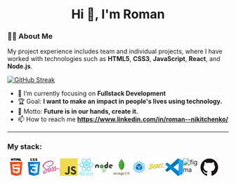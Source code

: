 <h1 align="center">Hi 👋, I'm Roman</h1>
<h3>👨‍💻 About Me</h3>

My project experience includes team and individual projects, where I have worked with technologies such as **HTML5**, **CSS3**, **JavaScript**, **React**, and **Node.js**.

[![GitHub Streak](https://streak-stats.demolab.com?user=RomanNikitchenko&theme=tokyonight&border_radius=15&card_width=1000)](https://git.io/streak-stats)

- 🔭 I’m currently focusing on **Fullstack Development** 
- 🏆 Goal: **I want to make an impact in people's lives using technology.**
- 🌱 Motto: **Future is in our hands, create it.**
- 📫 How to reach me **https://www.linkedin.com/in/roman--nikitchenko/**
___

<h3 align="left">My stack:</h3>

<img align="left" alt="HTML5" width="40px" src="https://raw.githubusercontent.com/github/explore/80688e429a7d4ef2fca1e82350fe8e3517d3494d/topics/html/html.png" />

<img align="left" alt="CSS3" width="40px" src="https://raw.githubusercontent.com/github/explore/80688e429a7d4ef2fca1e82350fe8e3517d3494d/topics/css/css.png" />

<img align="left" alt="Sass" width="40px" src="https://raw.githubusercontent.com/github/explore/80688e429a7d4ef2fca1e82350fe8e3517d3494d/topics/sass/sass.png" />

<img align="left" alt="JavaScript" width="40px" src="https://raw.githubusercontent.com/github/explore/80688e429a7d4ef2fca1e82350fe8e3517d3494d/topics/javascript/javascript.png" />

<img  align="left" alt="react" width="40" src="https://raw.githubusercontent.com/devicons/devicon/master/icons/react/react-original-wordmark.svg"/>

<img align="left" alt="nodejs" width="40" src="https://raw.githubusercontent.com/devicons/devicon/master/icons/nodejs/nodejs-original-wordmark.svg"/>

<img align="left" alt="mongodb" width="40" src="https://raw.githubusercontent.com/devicons/devicon/master/icons/mongodb/mongodb-original-wordmark.svg"/>

<img align="left" alt="webpack" width="40px" src="https://raw.githubusercontent.com/github/explore/80688e429a7d4ef2fca1e82350fe8e3517d3494d/topics/webpack/webpack.png" />

<img align="left" alt="babel" width="40px" src="https://raw.githubusercontent.com/github/explore/80688e429a7d4ef2fca1e82350fe8e3517d3494d/topics/babel/babel.png" />

<img align="left" alt="Visual Studio Code" width="40px" src="https://raw.githubusercontent.com/github/explore/80688e429a7d4ef2fca1e82350fe8e3517d3494d/topics/visual-studio-code/visual-studio-code.png" />

<img align="left" alt="figma" width="40" src="https://www.vectorlogo.zone/logos/figma/figma-icon.svg"/>

<img alt="GitHub" width="40px" src="https://raw.githubusercontent.com/github/explore/78df643247d429f6cc873026c0622819ad797942/topics/github/github.png" />
